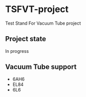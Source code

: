 # TSFVT-project
Test Stand For Vacuum Tube project
## Project state
In progress
## Vacuum Tube support
* 6AH6
* EL84
* 6L6

